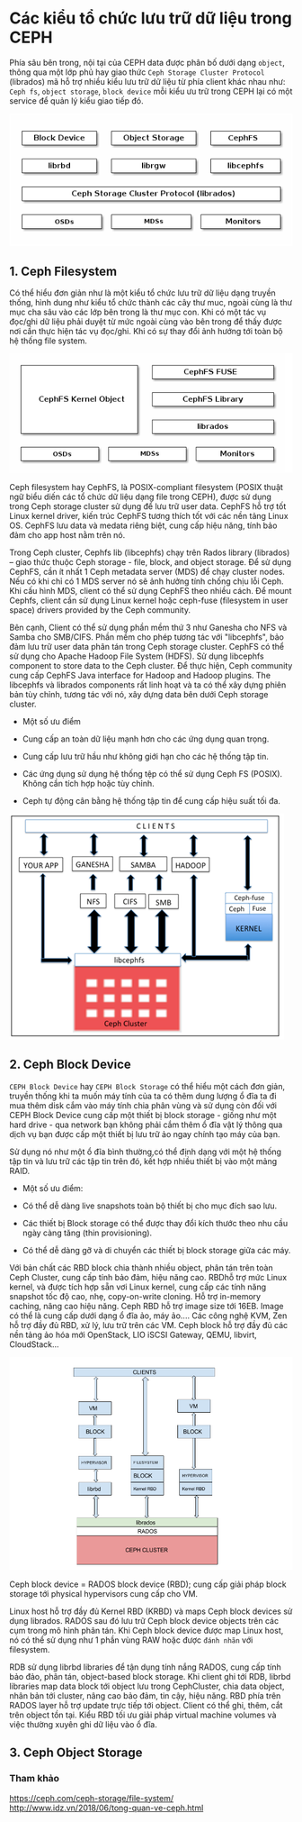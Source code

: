 # Các kiểu tổ chức lưu trữ dữ liệu trong CEPH

Phía sâu bên trong, nội tại của CEPH data được phân bố dưới dạng `object`, thông qua một lớp phủ hay giao thức `Ceph Storage Cluster Protocol` (librados) mã hỗ trợ nhiều kiểu lưu trữ dữ liệu từ phía client khác nhau như: `Ceph fs`, `object storage`, `block device` mỗi kiểu ưu trữ trong CEPH lại có một service để quản lý kiểu giao tiếp đó.

![](../images/kieu-luu-tru-du-lieu/luutruceph.png)

## 1. Ceph Filesystem

Có thể hiểu đơn giản như là một kiểu tổ chức lưu trữ dữ liệu dạng truyền thống, hình dung như kiểu tổ chức thành các cây thư muc, ngoài cùng là thư mục cha sâu vào các lớp bên trong là thư mục con. Khi có một tác vụ đọc/ghi dữ liệu phải duyệt từ mức ngoài cùng vào bên trong để thấy được nơi cần thực hiện tác vụ đọc/ghi. Khi có sự thay đổi ảnh hướng tới toàn bộ hệ thống file system.

![](../images/kieu-luu-tru-du-lieu/Screenshot_1665.png)

Ceph filesystem hay CephFS, là POSIX-compliant filesystem (POSIX thuật ngữ biểu diến các tổ chức dữ liệu dạng file trong CEPH), được sử dụng trong Ceph storage cluster sử dụng để lưu trữ user data. CephFS hỗ trợ tốt Linux kernel driver, kiến trúc CephFS tương thích tốt với các nền tảng Linux OS. CephFS lưu data và medata riêng biệt, cung cấp hiệu năng, tính bảo đảm cho app host nằm trên nó.

Trong Ceph cluster, Cephfs lib (libcephfs) chạy trên Rados library (librados) – giao thức thuộc Ceph storage - file, block, and object storage. Để sử dụng CephFS, cần ít nhất 1 Ceph metadata server (MDS) để chạy cluster nodes. Nếu có  khi chỉ có 1 MDS server nó sẽ ảnh hưởng tính chống chịu lỗi Ceph. Khi cấu hình MDS, client có thể sử dụng CephFS theo nhiều cách. Để mount Cephfs, client cần sử dụng Linux kernel hoặc ceph-fuse (filesystem in user space) drivers provided by the Ceph community.

Bên cạnh, Client có thể sử dụng phần mềm thứ 3 như Ganesha cho NFS và Samba cho SMB/CIFS. Phần mềm cho phép tương tác với "libcephfs", bảo đảm lưu trữ user data phân tán trong Ceph storage cluster. CephFS có thể sử dụng cho Apache Hadoop File System (HDFS). Sử dụng libcephfs component to store data to the Ceph cluster. Để thực hiện, Ceph community cung cấp CephFS Java interface for Hadoop and Hadoop plugins. The libcephfs và librados components rất linh hoạt và ta có thể xây dựng phiên bản tùy chỉnh, tương tác với nó, xây dựng data bên dưới Ceph storage cluster.

- Một số ưu điểm

+ Cung cấp an toàn dữ liệu mạnh hơn cho các ứng dụng quan trọng.

+ Cung cấp lưu trữ hầu như không giới hạn cho các hệ thống tập tin.

+ Các ứng dụng sử dụng hệ thống tệp có thể sử dụng Ceph FS (POSIX). Không cần tích hợp hoặc tùy chỉnh.

+ Ceph tự động cân bằng hệ thống tập tin để cung cấp hiệu suất tối đa.

![](../images/kieu-luu-tru-du-lieu/ceph-file.png)

## 2. Ceph Block Device

`CEPH Block Device` hay `CEPH Block Storage` có thể hiểu một cách đơn giản, truyền thống khi ta muốn máy tính của ta có thêm dung lượng ổ đĩa ta đi mua thêm disk cắm vào máy tính chia phân vùng và sử dụng còn đối với CEPH Block Device cung cấp một thiết bị block storage - giống như một hard drive - qua network bạn không phải cắm thêm ổ đĩa vật lý thông qua dịch vụ bạn được cấp một thiết bị lưu trữ ảo ngay chính tạo máy của bạn.

Sử dụng nó như một ổ đĩa bình thường,có thể định dạng với một hệ thống tập tin và lưu trữ các tập tin trên đó, kết hợp nhiều thiết bị vào một mảng RAID.

- Một số ưu điểm:

+ Có thể dễ dàng live snapshots toàn bộ thiết bị cho mục đích sao lưu.

+ Các thiết bị Block storage có thể được thay đổi kích thước theo nhu cầu ngày càng tăng (thin provisioning).

+ Có thể dễ dàng gỡ và di chuyển các thiết bị block storage giữa các máy.

Với bản chất các RBD block chia thành nhiều object, phân tán trên toàn Ceph Cluster, cung cấp tính bảo đảm, hiệu năng cao. RBDhỗ trợ mức Linux kernel, và được tích hợp sẵn vơi Linux kernel, cung cấp các tính năng snapshot tốc độ cao, nhẹ, copy-on-write cloning. Hỗ trợ in-memory caching, nâng cao hiệu năng. Ceph RBD hỗ trợ image size tới 16EB. Image có thể là cung
cấp dưới dạng ổ đĩa ảo, máy ảo.... Các công nghệ KVM, Zen hỗ trợ đầy đủ RBD, xử lý, lưu trữ trên các VM. Ceph block hỗ trợ đầy đủ các nền tảng ảo hóa mới OpenStack, LIO iSCSI Gateway, QEMU, libvirt, CloudStack...

![](../images/kieu-luu-tru-du-lieu/ceph-block-storage.png)

Ceph block device = RADOS block device (RBD); cung cấp giải pháp block storage tới physical hypervisors cung cấp cho VM. 

Linux host hỗ trợ đầy đủ Kernel RBD (KRBD) và maps Ceph block devices sử dụng librados. RADOS sau đó lưu trữ Ceph block device objects trên các cụm trong mô hình phân tán. Khi Ceph block device được map Linux host, nó có thể sử dụng như 1 phần vùng RAW hoặc được `đánh nhãn` với filesystem.

RDB sử dụng librbd libraries để tận dụng tính nắng RADOS, cung cấp tính bảo đảo, phân tán, object-based block storage. Khi client ghi tới RDB, librbd libraries map data block tới object lưu trong CephCluster, chia data object, nhân bản tới cluster, nâng cao bảo đảm, tin cậy, hiệu năng. RBD phía trên RADOS layer hỗ trợ update trực tiếp tới object. Client có thể ghi, thêm, cắt trên object tồn tại. Kiểu RBD tối ưu giải pháp virtual machine volumes và việc thường xuyên ghi dữ liệu vào ổ đĩa.

## 3. Ceph Object Storage




### Tham khảo

https://ceph.com/ceph-storage/file-system/
http://www.idz.vn/2018/06/tong-quan-ve-ceph.html


